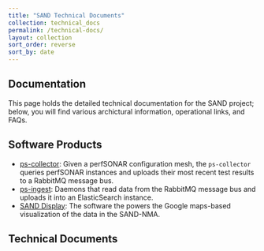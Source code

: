 ```yaml
---
title: "SAND Technical Documents"
collection: technical_docs
permalink: /technical-docs/
layout: collection
sort_order: reverse
sort_by: date
---
```


## Documentation

This page holds the detailed technical documentation for the SAND project; below, you will find
various archictural information, operational links, and FAQs.

## Software Products

* [ps-collector](https://github.com/sand-ci/ps-collector): Given a perfSONAR configuration mesh, the `ps-collector` queries perfSONAR instances and uploads their most recent test results to a RabbitMQ message bus.
* [ps-ingest](https://github.com/sand-ci/ps-ingest): Daemons that read data from the RabbitMQ message bus and uploads it into an ElasticSearch instance.
* [SAND Display](https://github.com/sand-ci/sand-display): The software the powers the Google maps-based visualization of the data in the SAND-NMA.

## Technical Documents


